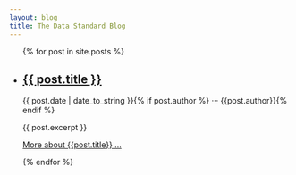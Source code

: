 ```yaml
---
layout: blog
title: The Data Standard Blog
---
```


<ul>
  {% for post in site.posts %}
  <li>
    <h2><a href="{{site.baseurl}}{{ post.url }}">{{ post.title }}</a></h2>
    <p><time datetime="{{post.date}}">{{ post.date  | date_to_string }}</time>{% if post.author %} <span aria-hidden="true">&middot;&middot;&middot;</span> <span class="author">{{post.author}}</span>{% endif %}</p>
    {{ post.excerpt }}
    <p><a href="{{site.baseurl}}{{ post.url }}}">More about {{post.title}} &hellip;</a></p>
  </li>
  {% endfor %}
</ul>

